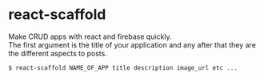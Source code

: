 # react-scaffold
Make CRUD apps with react and firebase quickly. <br/>
The first argument is the title of your application and any after that they are the different aspects to posts.
```console
$ react-scaffold NAME_OF_APP title description image_url etc ...
```